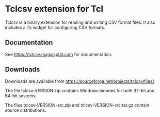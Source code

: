 # Tclcsv extension for Tcl

Tclcsv is a binary extension for reading and writing CSV format files.
It also includes a Tk widget for configuring CSV formats.

## Documentation

See <https://tclcsv.magicsplat.com> for documentation.

## Downloads

Downloads are available from
<https://sourceforge.net/projects/tclcsv/files/>.

The file tclcsv-VERSION.zip contains Windows binaries for both 32-bit
and 64-bit systems.

The files tclcsv-VERSION-src.zip and tclcsv-VERSION-src.tar.gz 
contain source distributions.

